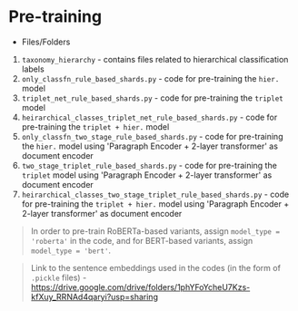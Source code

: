 # Pre-training

- Files/Folders

1. `taxonomy_hierarchy` - contains files related to hierarchical classification labels
2. `only_classfn_rule_based_shards.py` - code for pre-training the `hier.` model
3. `triplet_net_rule_based_shards.py` - code for pre-training the `triplet` model
4. `heirarchical_classes_triplet_net_rule_based_shards.py` - code for pre-training the `triplet + hier.` model
5. `only_classfn_two_stage_rule_based_shards.py` - code for pre-training the `hier.` model using 'Paragraph Encoder + 2-layer transformer' as document encoder
6. `two_stage_triplet_rule_based_shards.py` - code for pre-training the `triplet` model using 'Paragraph Encoder + 2-layer transformer' as document encoder
7. `heirarchical_classes_two_stage_triplet_rule_based_shards.py` - code for pre-training the `triplet + hier.` model using 'Paragraph Encoder + 2-layer transformer' as document encoder

> In order to pre-train RoBERTa-based variants, assign `model_type = 'roberta'` in the code, and for BERT-based variants, assign `model_type = 'bert'`.

> Link to the sentence embeddings used in the codes (in the form of `.pickle` files) - https://drive.google.com/drive/folders/1phYFoYcheU7Kzs-kfXuy_RRNAd4qaryi?usp=sharing

